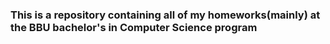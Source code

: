 ### This is a repository containing all of my homeworks(mainly) at the BBU bachelor's in Computer Science program
